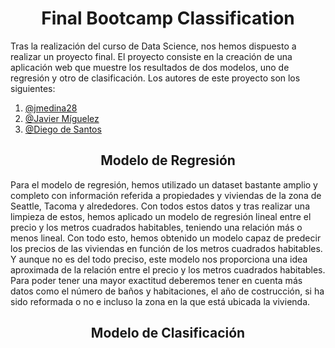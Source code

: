 <h1 align = "center">Final Bootcamp Classification</h1>

Tras la realización del curso de Data Science, nos hemos dispuesto a realizar un proyecto final.
El proyecto consiste en la creación de una aplicación web que muestre los resultados de dos modelos, uno de regresión y otro de clasificación.
Los autores de este proyecto son los siguientes:

1. [@jmedina28](https://github.com/jmedina28)
2. [@Javier Míguelez](https://github.com/Xavitheforce)
3. [@Diego de Santos](https://github.com/Diegodesantos1)

<h2 align = "center"> Modelo de Regresión</h2>

Para el modelo de regresión, hemos utilizado un dataset bastante amplio y completo con información referida a propiedades y viviendas de la zona de Seattle, Tacoma y alrededores. Con todos estos datos y tras realizar una limpieza de estos, hemos aplicado un modelo de regresión lineal entre el precio y los metros cuadrados habitables, teniendo una relación más o menos lineal. Con todo esto, hemos obtenido un modelo capaz de predecir los precios de las viviendas en función de los metros cuadrados habitables. Y aunque no es del todo preciso, este modelo nos proporciona una idea aproximada de la relación entre el precio y los metros cuadrados habitables. Para poder tener una mayor exactitud deberemos tener en cuenta más datos como el número de baños y habitaciones, el año de costrucción, si ha sido reformada o no e incluso la zona en la que está ubicada la vivienda.


<h2 align = "center"> Modelo de Clasificación</h2>
